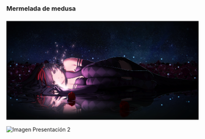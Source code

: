 ### Mermelada de medusa
###

![Imagen Presentación](./img/Sad.png)

![Imagen Presentación 2](https://github.com/Socramer6588/EjemploGit/blob/master/img/CapturaRepo.png)




<!--
**Socramer6588/Socramer6588** is a ✨ _special_ ✨ repository because its `README.md` (this file) appears on your GitHub profile.

Here are some ideas to get you started:

- 🔭 I’m currently working on ...
- 🌱 I’m currently learning ...
- 👯 I’m looking to collaborate on ...
- 🤔 I’m looking for help with ...
- 💬 Ask me about ...
- 📫 How to reach me: ...
- 😄 Pronouns: ...
- ⚡ Fun fact: ...
-->
